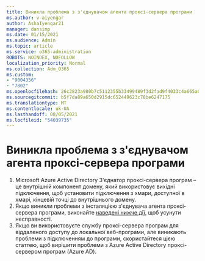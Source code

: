 ```yaml
---
title: Виникла проблема з з'єднувачом агента проксі-сервера програми
ms.author: v-aiyengar
author: AshaIyengar21
manager: dansimp
ms.date: 01/15/2021
ms.audience: Admin
ms.topic: article
ms.service: o365-administration
ROBOTS: NOINDEX, NOFOLLOW
localization_priority: Normal
ms.collection: Adm_O365
ms.custom:
- "9004356"
- "7802"
ms.openlocfilehash: 26c2823a980b7c5112355b33499489f3d2fad9f4033c4a665a0e423a80ef85c6
ms.sourcegitcommit: b5f7da89a650d2915dc652449623c78be6247175
ms.translationtype: MT
ms.contentlocale: uk-UA
ms.lasthandoff: 08/05/2021
ms.locfileid: "54039735"
---
```

# <a name="im-having-a-problem-with-the-application-proxy-agent-connector"></a>Виникла проблема з з'єднувачом агента проксі-сервера програми

1. Microsoft Azure Active Directory З'єднатор проксі-сервера програм – це внутрішній компонент домену, який використовує вихідні підключення, щоб установити підключення з хмари, доступної в хмарі, кінцевій точці до внутрішнього домену.
1. Якщо виникли проблеми з інсталяцією з'єднувача агента проксі-сервера програми, виконайте [наведені нижче дії,](https://docs.microsoft.com/azure/active-directory/application-proxy-connector-installation-problem/?WT.mc_id=UI_AAD_Enterprise_Apps_Support_L2_Overview) щоб усунути несправності.
1. Якщо ви використовуєте службу проксі-сервера програм для віддаленого доступу до локальної веб-програми, але [](https://docs.microsoft.com/azure/active-directory/manage-apps/application-proxy-debug-connectors) виникають проблеми з підключенням до програми, скористайтеся цією статтею, щоб вирішити проблеми з Azure Active Directory проксі-сервером програм (Azure AD).